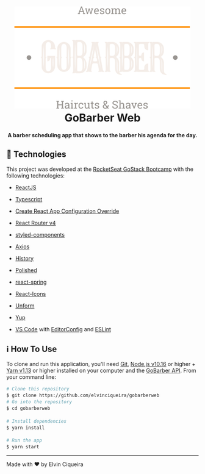 <h1 align="center">
    <img alt="GoBarber Web" src="./.github/logo.svg" />
    <br>
    GoBarber Web
</h1>

<h4 align="center">
  A barber scheduling app that shows to the barber his agenda for the day.
</h4>

## :rocket: Technologies

This project was developed at the [RocketSeat GoStack Bootcamp](https://rocketseat.com.br/bootcamp) with the following technologies:

-  [ReactJS](https://reactjs.org/)
-  [Typescript](https://www.typescriptlang.org/)
-  [Create React App Configuration Override](https://github.com/sharegate/craco)

-  [React Router v4](https://github.com/ReactTraining/react-router)
-  [styled-components](https://www.styled-components.com/)
-  [Axios](https://github.com/axios/axios)
-  [History](https://www.npmjs.com/package/history)
-  [Polished](https://polished.js.org/)
-  [react-spring](https://www.react-spring.io/)
-  [React-Icons](http://react-icons.github.io/react-icons/)
-  [Unform](https://github.com/Rocketseat/unform)
-  [Yup](https://www.npmjs.com/package/yup)
-  [VS Code](https://code.visualstudio.com/) with [EditorConfig](https://marketplace.visualstudio.com/items?) and [ESLint](https://marketplace.visualstudio.com/items?)

## :information_source: How To Use

To clone and run this application, you'll need [Git](https://git-scm.com), [Node.js v10.16][nodejs] or higher + [Yarn v1.13][yarn] or higher installed on your computer and the [GoBarber API](https://github.com/elvinciqueira/api-gobarber). From your command line:

```bash
# Clone this repository
$ git clone https://github.com/elvinciqueira/gobarberweb
# Go into the repository
$ cd gobarberweb

# Install dependencies
$ yarn install

# Run the app
$ yarn start
```

---

Made with ♥ by Elvin Ciqueira

[nodejs]: https://nodejs.org/
[yarn]: https://yarnpkg.com/
[vc]: https://code.visualstudio.com/
[vceditconfig]: https://marketplace.visualstudio.com/items?itemName=EditorConfig.EditorConfig
[vceslint]: https://marketplace.visualstudio.com/items?itemName=dbaeumer.vscode-eslint

